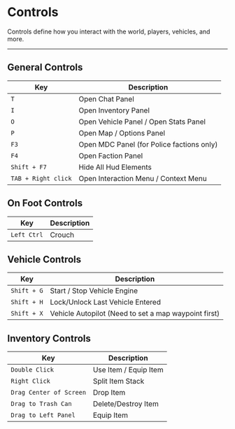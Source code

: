 # Controls
Controls define how you interact with the world, players, vehicles, and more.

---

## General Controls
| Key  | Description |
| - | - |
| `T`  | Open Chat Panel
| `I`  | Open Inventory Panel
| `O`  | Open Vehicle Panel / Open Stats Panel
| `P`  | Open Map / Options Panel
| `F3` | Open MDC Panel (for Police factions only)
| `F4` | Open Faction Panel
| `Shift + F7` | Hide All Hud Elements
| `TAB + Right click`| Open Interaction Menu / Context Menu


## On Foot Controls
| Key | Description |
| - | - |
| `Left Ctrl` | Crouch


## Vehicle Controls
| Key | Description |
| - | - |
| `Shift + G` | Start / Stop Vehicle Engine
| `Shift + H` | Lock/Unlock Last Vehicle Entered
| `Shift + X` | Vehicle Autopilot (Need to set a map waypoint first)


## Inventory Controls
| Key | Description |
| - | - |
| `Double Click` | Use Item / Equip Item
| `Right Click` | Split Item Stack
| `Drag Center of Screen` | Drop Item
| `Drag to Trash Can` | Delete/Destroy Item
| `Drag to Left Panel` | Equip Item

